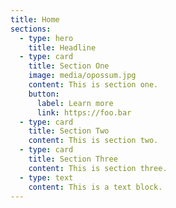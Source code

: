 ```yaml
---
title: Home
sections:
  - type: hero
    title: Headline
  - type: card
    title: Section One
    image: media/opossum.jpg
    content: This is section one.
    button:
      label: Learn more
      link: https://foo.bar
  - type: card
    title: Section Two
    content: This is section two.
  - type: card
    title: Section Three
    content: This is section three.
  - type: text
    content: This is a text block.
---
```

